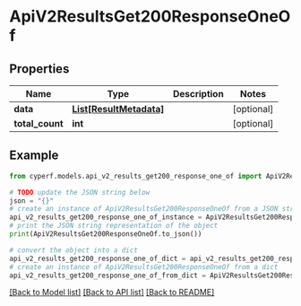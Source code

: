 # ApiV2ResultsGet200ResponseOneOf


## Properties

Name | Type | Description | Notes
------------ | ------------- | ------------- | -------------
**data** | [**List[ResultMetadata]**](ResultMetadata.md) |  | [optional] 
**total_count** | **int** |  | [optional] 

## Example

```python
from cyperf.models.api_v2_results_get200_response_one_of import ApiV2ResultsGet200ResponseOneOf

# TODO update the JSON string below
json = "{}"
# create an instance of ApiV2ResultsGet200ResponseOneOf from a JSON string
api_v2_results_get200_response_one_of_instance = ApiV2ResultsGet200ResponseOneOf.from_json(json)
# print the JSON string representation of the object
print(ApiV2ResultsGet200ResponseOneOf.to_json())

# convert the object into a dict
api_v2_results_get200_response_one_of_dict = api_v2_results_get200_response_one_of_instance.to_dict()
# create an instance of ApiV2ResultsGet200ResponseOneOf from a dict
api_v2_results_get200_response_one_of_from_dict = ApiV2ResultsGet200ResponseOneOf.from_dict(api_v2_results_get200_response_one_of_dict)
```
[[Back to Model list]](../README.md#documentation-for-models) [[Back to API list]](../README.md#documentation-for-api-endpoints) [[Back to README]](../README.md)


